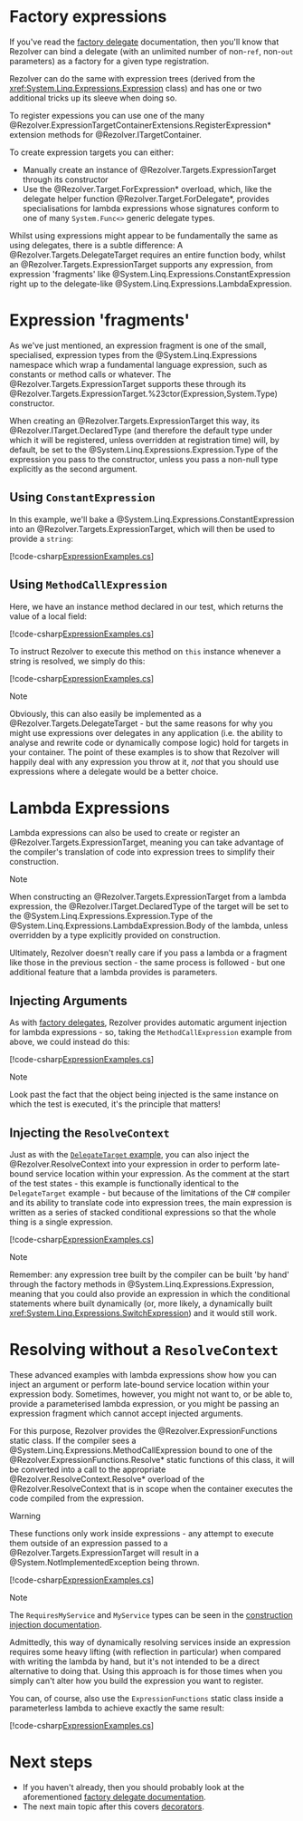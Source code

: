 ﻿# Factory expressions

If you've read the [factory delegate](delegates.md) documentation, then you'll know that Rezolver can bind a delegate (with an unlimited number of non-`ref`, non-`out`
parameters) as a factory for a given type registration.

Rezolver can do the same with expression trees (derived from the <xref:System.Linq.Expressions.Expression> class) and has one or two additional tricks up its sleeve when doing
so.

To register expessions you can use one of the many @Rezolver.ExpressionTargetContainerExtensions.RegisterExpression* extension methods for @Rezolver.ITargetContainer.

To create expression targets you can either:

- Manually create an instance of @Rezolver.Targets.ExpressionTarget through its constructor
- Use the @Rezolver.Target.ForExpression* overload, which, like the delegate helper function @Rezolver.Target.ForDelegate*, provides specialisations for lambda expressions whose
signatures conform to one of many `System.Func<>` generic delegate types.

Whilst using expressions might appear to be fundamentally the same as using delegates, there is a subtle difference:  A @Rezolver.Targets.DelegateTarget requires 
an entire function body, whilst an @Rezolver.Targets.ExpressionTarget supports any expression, from expression 'fragments' like @System.Linq.Expressions.ConstantExpression 
right up to the delegate-like @System.Linq.Expressions.LambdaExpression.

# Expression 'fragments'

As we've just mentioned, an expression fragment is one of the small, specialised, expression types from the @System.Linq.Expressions namespace which wrap a fundamental 
language expression, such as constants or method calls or whatever.  The @Rezolver.Targets.ExpressionTarget supports these through its 
@Rezolver.Targets.ExpressionTarget.%23ctor(Expression,System.Type) constructor.

When creating an @Rezolver.Targets.ExpressionTarget this way, its @Rezolver.ITarget.DeclaredType (and therefore the default type under which it will be registered, unless
overridden at registration time) will, by default, be set to the @System.Linq.Expressions.Expression.Type of the expression you pass to the constructor, unless you pass a 
non-null type explicitly as the second argument.

## Using `ConstantExpression`

In this example, we'll bake a @System.Linq.Expressions.ConstantExpression into an @Rezolver.Targets.ExpressionTarget, which will then be used to provide a `string`:

[!code-csharp[ExpressionExamples.cs](../../../../test/Rezolver.Tests.Examples/ExpressionExamples.cs#example1)]

## Using `MethodCallExpression`

Here, we have an instance method declared in our test, which returns the value of a local field:

[!code-csharp[ExpressionExamples.cs](../../../../test/Rezolver.Tests.Examples/ExpressionExamples.cs#example2a)]

To instruct Rezolver to execute this method on `this` instance whenever a string is resolved, we simply do this:

[!code-csharp[ExpressionExamples.cs](../../../../test/Rezolver.Tests.Examples/ExpressionExamples.cs#example2b)]

> [!NOTE]
> Obviously, this can also easily be implemented as a @Rezolver.Targets.DelegateTarget - but the same reasons for why you might use expressions over delegates in
> any application (i.e. the ability to analyse and rewrite code or dynamically compose logic) hold for targets in your container.  The point of these examples is to show
> that Rezolver will happily deal with any expression you throw at it, *not* that you should use expressions where a delegate would be a better choice.

# Lambda Expressions

Lambda expressions can also be used to create or register an @Rezolver.Targets.ExpressionTarget, meaning you can take advantage of the compiler's translation of code 
into expression trees to simplify their construction.

> [!NOTE]
> When constructing an @Rezolver.Targets.ExpressionTarget from a lambda expression, the @Rezolver.ITarget.DeclaredType of the target will be set to the
> @System.Linq.Expressions.Expression.Type of the @System.Linq.Expressions.LambdaExpression.Body of the lambda, unless overridden by a type explicitly provided on construction.

Ultimately, Rezolver doesn't really care if you pass a lambda or a fragment like those in the previous section - the same process is followed - but one additional feature
that a lambda provides is parameters.

## Injecting Arguments

As with [factory delegates](delegates.md), Rezolver provides automatic argument injection for lambda expressions - so, taking the `MethodCallExpression` example from
above, we could instead do this:

[!code-csharp[ExpressionExamples.cs](../../../../test/Rezolver.Tests.Examples/ExpressionExamples.cs#example3)]

> [!NOTE]
> Look past the fact that the object being injected is the same instance on which the test is executed, it's the principle that matters!

## Injecting the `ResolveContext`

Just as with the [`DelegateTarget` example](Delegates.md#injecting-rezolverresolvecontext), you can also inject the @Rezolver.ResolveContext into your expression in order
to perform late-bound service location within your expression.  As the comment at the start of the test states - this example is functionally identical to the `DelegateTarget`
example - but because of the limitations of the C# compiler and its ability to translate code into expression trees, the main expression is written as a series of stacked 
conditional expressions so that the whole thing is a single expression.

[!code-csharp[ExpressionExamples.cs](../../../../test/Rezolver.Tests.Examples/ExpressionExamples.cs#example4)]

> [!NOTE]
> Remember: any expression tree built by the compiler can be built 'by hand' through the factory methods in @System.Linq.Expressions.Expression, meaning that 
> you could also provide an expression in which the conditional statements where built dynamically (or, more likely, a dynamically built 
> <xref:System.Linq.Expressions.SwitchExpression>) and it would still work.

# Resolving without a `ResolveContext`

These advanced examples with lambda expressions show how you can inject an argument or perform late-bound service location within your expression body.  Sometimes, however,
you might not want to, or be able to, provide a parameterised lambda expression, or you might be passing an expression fragment which cannot accept
injected arguments.

For this purpose, Rezolver provides the @Rezolver.ExpressionFunctions static class.  If the compiler sees a @System.Linq.Expressions.MethodCallExpression bound to one of 
the @Rezolver.ExpressionFunctions.Resolve* static functions of this class, it will be converted into a call to the appropriate @Rezolver.ResolveContext.Resolve* overload of the 
@Rezolver.ResolveContext that is in scope when the container executes the code compiled from the expression.

> [!WARNING]
> These functions only work inside expressions - any attempt to execute them outside of an expression passed to a @Rezolver.Targets.ExpressionTarget will result in 
> a @System.NotImplementedException being thrown.

[!code-csharp[ExpressionExamples.cs](../../../../test/Rezolver.Tests.Examples/ExpressionExamples.cs#example5)]

> [!NOTE]
> The `RequiresMyService` and `MyService` types can be seen in the [construction injection documentation](constructor-injection/index.md#example---injected-class).

Admittedly, this way of dynamically resolving services inside an expression requires some heavy lifting (with reflection in particular) when compared with writing the lambda 
by hand, but it's not intended to be a direct alternative to doing that.  Using this approach is for those times when you simply can't alter how you build the expression
you want to register.

You can, of course, also use the `ExpressionFunctions` static class inside a parameterless lambda to achieve exactly the same result:

[!code-csharp[ExpressionExamples.cs](../../../../test/Rezolver.Tests.Examples/ExpressionExamples.cs#example6)]

# Next steps

- If you haven't already, then you should probably look at the aforementioned [factory delegate documentation](delegates.md).
- The next main topic after this covers [decorators](decorators.md).